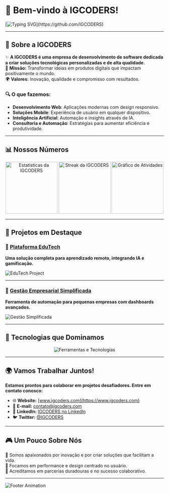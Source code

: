 # 👋 Bem-vindo à **IGCODERS**!  

[![Typing SVG](https://readme-typing-svg.herokuapp.com?font=Fira+Code&size=28&pause=1000&color=36BCF7&background=000000&center=true&vCenter=true&width=1000&lines=Inovando+o+Futuro+com+Tecnologia.;Construindo+Solu%C3%A7%C3%B5es+que+Impactam.;Bem-vindo+à+IGCODERS!)](https://github.com/IGCODERS)

---

## 🚀 Sobre a **IGCODERS**

✨ **A IGCODERS é uma empresa de desenvolvimento de software dedicada a criar soluções tecnológicas personalizadas e de alta qualidade.**  
🎯 **Missão:** Transformar ideias em produtos digitais que impactam positivamente o mundo.  
🌍 **Valores:** Inovação, qualidade e compromisso com resultados.  

### 🔍 O que fazemos:
- **Desenvolvimento Web**: Aplicações modernas com design responsivo.  
- **Soluções Mobile**: Experiência de usuário em qualquer dispositivo.  
- **Inteligência Artificial**: Automação e insights através de IA.  
- **Consultoria e Automação**: Estratégias para aumentar eficiência e produtividade.  

---

## 📊 Nossos Números

<div align="center">
  <img height="165em" src="https://github-readme-stats.vercel.app/api?username=IGCODERS&show_icons=true&theme=radical" alt="Estatísticas da IGCODERS">
  <img height="165em" src="https://github-readme-streak-stats.herokuapp.com/?user=IGCODERS&theme=radical" alt="Streak da IGCODERS">
  <img height="165em" src="https://github-readme-activity-graph.vercel.app/graph?username=IGCODERS&theme=radical" alt="Gráfico de Atividades">
</div>

---

## 💎 Projetos em Destaque  

### 🌟 **[Plataforma EduTech](https://github.com/IGCODERS/edutech-platform)**  
**Uma solução completa para aprendizado remoto, integrando IA e gamificação.**

![EduTech Project](https://github-readme-stats.vercel.app/api/pin/?username=IGCODERS&repo=edutech-platform&theme=radical)

---

### 🌟 **[Gestão Empresarial Simplificada](https://github.com/IGCODERS/gestao-simplificada)**  
**Ferramenta de automação para pequenas empresas com dashboards avançados.**

![Gestão Simplificada](https://github-readme-stats.vercel.app/api/pin/?username=IGCODERS&repo=gestao-simplificada&theme=radical)

---

## 🌟 Tecnologias que Dominamos

<p align="center">
  <img src="https://skillicons.dev/icons?i=html,css,js,ts,nodejs,react,vue,angular,python,django,flask,mysql,postgresql,mongodb,git,github,linux,aws,azure,gcp,vscode&theme=light" alt="Ferramentas e Tecnologias">
</p>

---

## 🌍 Vamos Trabalhar Juntos!

**Estamos prontos para colaborar em projetos desafiadores. Entre em contato conosco:**

- 🌐 **Website:** [www.igcoders.com](https://www.igcoders.com)  
- 📧 **E-mail:** [contato@igcoders.com](mailto:contato@igcoders.com)  
- 💬 **LinkedIn:** [IGCODERS no LinkedIn](https://linkedin.com/company/igcoders)  
- 🐦 **Twitter:** [@IGCODERS](https://twitter.com/igcoders)  

---

## 🎮 Um Pouco Sobre Nós

🎨 Somos apaixonados por inovação e por criar soluções que facilitam a vida.  
🎯 Focamos em performance e design centrado no usuário.  
🤝 Acreditamos em parcerias duradouras e no sucesso colaborativo.  

---

![Footer Animation](https://raw.githubusercontent.com/IGCODERS/IGCODERS/main/assets/footer.gif)

